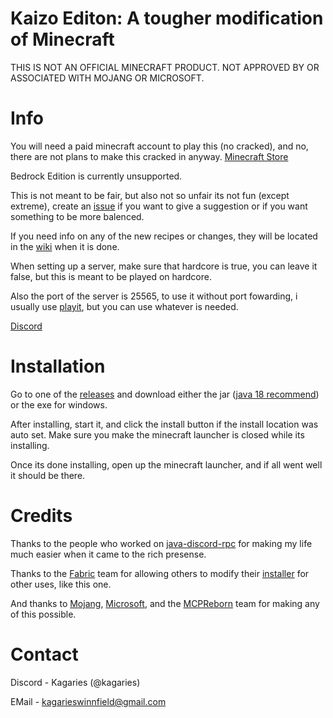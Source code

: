 # Kaizo Editon: A tougher modification of Minecraft

THIS IS NOT AN OFFICIAL MINECRAFT PRODUCT. NOT APPROVED BY OR ASSOCIATED WITH MOJANG OR MICROSOFT.

# Info

You will need a paid minecraft account to play this (no cracked), and no, there are not plans to make this cracked in anyway. [Minecraft Store](www.minecraft.net/store/minecraft-java-bedrock-edition-pc)

Bedrock Edition is currently unsupported.

This is not meant to be fair, but also not so unfair its not fun (except extreme), create an [issue](https://github.com/archerv123456/minecraft-kaizo-editon-public/issues) if you want to give a suggestion or if you want something to be more balenced.

If you need info on any of the new recipes or changes, they will be located in the [wiki](https://github.com/archerv123456/minecraft-kaizo-editon-public/wiki) when it is done.

When setting up a server, make sure that hardcore is true, you can leave it false, but this is meant to be played on hardcore.

Also the port of the server is 25565, to use it without port fowarding, i usually use [playit](https://playit.gg), but you can use whatever is needed.

[Discord](https://discord.com/invite/aG4a2vEEvu)

# Installation

Go to one of the [releases](https://github.com/archerv123456/minecraft-kaizo-editon-public/releases) and download either the jar ([java 18 recommend](https://www.oracle.com/java/technologies/javase/jdk18-archive-downloads.html)) or the exe for windows.

After installing, start it, and click the install button if the install location was auto set. Make sure you make the minecraft launcher is closed while its installing.

Once its done installing, open up the minecraft launcher, and if all went well it should be there.

# Credits

Thanks to the people who worked on [java-discord-rpc](https://github.com/MinnDevelopment/java-discord-rpc/tree/master) for making my life much easier when it came to the rich presense.

Thanks to the [Fabric](https://fabricmc.net) team for allowing others to modify their [installer](https://github.com/FabricMC/fabric-installer) for other uses, like this one.

And thanks to [Mojang](https://www.minecraft.net/en-us), [Microsoft](https://www.microsoft.com/en-us/), and the [MCPReborn](https://github.com/Hexeption/MCP-Reborn) team for making any of this possible.

# Contact

Discord - Kagaries (@kagaries)

EMail - kagarieswinnfield@gmail.com
